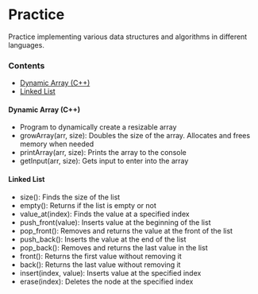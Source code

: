 # Practice
Practice implementing various data structures and algorithms in different languages.

### Contents
* [Dynamic Array (C++)](#dyn-array)
* [Linked List](#link-list)

#### <a name="dyn-array"></a>Dynamic Array (C++)
  - Program to dynamically create a resizable array
  - growArray(arr, size): Doubles the size of the array. Allocates and frees memory when needed
  - printArray(arr, size): Prints the array to the console
  - getInput(arr, size): Gets input to enter into the array

#### <a name="link-list"></a>Linked List
  - size(): Finds the size of the list
  - empty(): Returns if the list is empty or not
  - value_at(index): Finds the value at a specified index
  - push_front(value): Inserts value at the beginning of the list
  - pop_front(): Removes and returns the value at the front of the list
  - push_back(): Inserts the value at the end of the list
  - pop_back(): Removes and returns the last value in the list
  - front(): Returns the first value without removing it
  - back(): Returns the last value without removing it
  - insert(index, value): Inserts value at the specified index
  - erase(index): Deletes the node at the specified index
